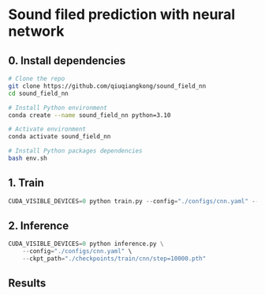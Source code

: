# Sound filed prediction with neural network

## 0. Install dependencies

```bash
# Clone the repo
git clone https://github.com/qiuqiangkong/sound_field_nn
cd sound_field_nn

# Install Python environment
conda create --name sound_field_nn python=3.10

# Activate environment
conda activate sound_field_nn

# Install Python packages dependencies
bash env.sh
```

## 1. Train
```python
CUDA_VISIBLE_DEVICES=0 python train.py --config="./configs/cnn.yaml" --no_log
```

## 2. Inference
```python
CUDA_VISIBLE_DEVICES=0 python inference.py \
	--config="./configs/cnn.yaml" \
	--ckpt_path="./checkpoints/train/cnn/step=10000.pth"

```

## Results
